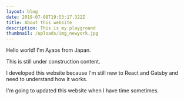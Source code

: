```yaml
---
layout: blog
date: 2019-07-08T19:53:17.322Z
title: About this website
description: This is my playground
thumbnail: /uploads/img_newyork.jpg
---
```

Hello world! I'm Ayaos from Japan.

This is still under construction content.

I developed this website because I'm still new to React and Gatsby and need to understand how it works.

I'm going to updated this website when I have time sometimes.
